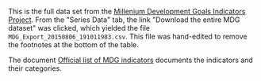 This is the full data set from the [Millenium Development Goals Indicators Project](http://mdgs.un.org/unsd/mdg/Data.aspx). From the "Series Data" tab, the link "Download the entire MDG dataset" was clicked, which yielded the file `MDG_Export_20150806_191011983.csv`. This file was hand-edited to remove the footnotes at the bottom of the table.

The document [Official list of MDG indicators](http://mdgs.un.org/unsd/mdg/Host.aspx?Content=Indicators/OfficialList.htm) documents the indicators and their categories.

